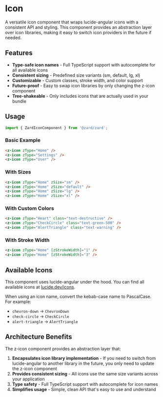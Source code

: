 # Icon

A versatile icon component that wraps lucide-angular icons with a consistent API and styling. This component provides an abstraction layer over icon libraries, making it easy to switch icon providers in the future if needed.

## Features

- **Type-safe icon names** - Full TypeScript support with autocomplete for all available icons
- **Consistent sizing** - Predefined size variants (sm, default, lg, xl)
- **Customizable** - Custom classes, stroke width, and color support
- **Future-proof** - Easy to swap icon libraries by only changing the z-icon component
- **Tree-shakeable** - Only includes icons that are actually used in your bundle

## Usage

```typescript
import { ZardIconComponent } from '@zard/zard';
```

### Basic Example

```html
<z-icon zType="Home" />
<z-icon zType="Settings" />
<z-icon zType="User" />
```

### With Sizes

```html
<z-icon zType="Home" zSize="sm" />
<z-icon zType="Home" zSize="default" />
<z-icon zType="Home" zSize="lg" />
<z-icon zType="Home" zSize="xl" />
```

### With Custom Colors

```html
<z-icon zType="Heart" class="text-destructive" />
<z-icon zType="CheckCircle" class="text-green-500" />
<z-icon zType="AlertTriangle" class="text-warning" />
```

### With Stroke Width

```html
<z-icon zType="Home" [zStrokeWidth]="1" />
<z-icon zType="Home" [zStrokeWidth]="3" />
```

## Available Icons

This component uses lucide-angular under the hood. You can find all available icons at [lucide.dev/icons](https://lucide.dev/icons).

When using an icon name, convert the kebab-case name to PascalCase. For example:
- `chevron-down` → `ChevronDown`
- `check-circle` → `CheckCircle`
- `alert-triangle` → `AlertTriangle`

## Architecture Benefits

The z-icon component provides an abstraction layer that:

1. **Encapsulates icon library implementation** - If you need to switch from lucide-angular to another library in the future, you only need to update the z-icon component
2. **Provides consistent sizing** - All icons use the same size variants across your application
3. **Type safety** - Full TypeScript support with autocomplete for icon names
4. **Simplifies usage** - Simple, clean API that's easy to use and understand
